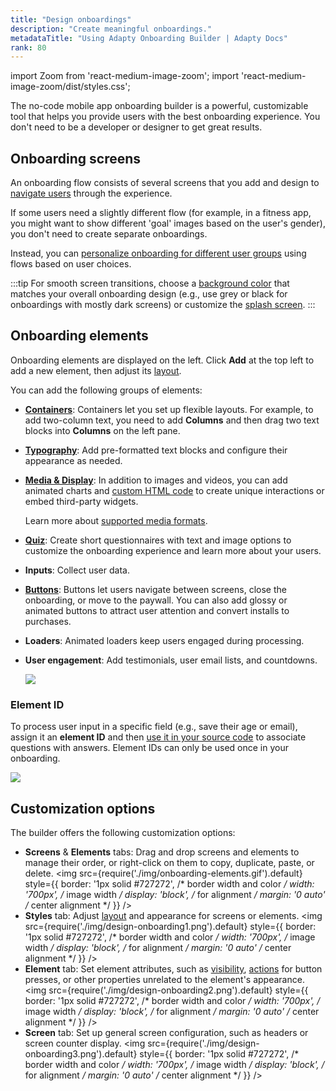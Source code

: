 ```yaml
---
title: "Design onboardings"
description: "Create meaningful onboardings."
metadataTitle: "Using Adapty Onboarding Builder | Adapty Docs"
rank: 80
---
```


import Zoom from 'react-medium-image-zoom';
import 'react-medium-image-zoom/dist/styles.css';

The no-code mobile app onboarding builder is a powerful, customizable tool that helps you provide users with the best onboarding experience. You don't need to be a developer or designer to get great results.

## Onboarding screens

An onboarding flow consists of several screens that you add and design to [navigate users](onboarding-navigation-branching.md) through the experience.

If some users need a slightly different flow (for example, in a fitness app, you might want to show different 'goal' images based on the user's gender), you don't need to create separate onboardings. 

Instead, you can [personalize onboarding for different user groups](onboarding-user-engagement.md) using flows based on user choices.

:::tip
For smooth screen transitions, choose a [background color](onboarding-media.md#background-customization) that matches your overall onboarding design (e.g., use grey or black for onboardings with mostly dark screens) or customize the [splash screen](ios-present-onboardings#add-smooth-transitions-between-the-splash-screen-and-onboarding).
:::


## Onboarding elements

Onboarding elements are displayed on the left. Click **Add** at the top left to add a new element, then adjust its [layout](onboarding-layout.md).

You can add the following groups of elements:

- [**Containers**](onboarding-layout.md): Containers let you set up flexible layouts. For example, to add two-column text, you need to add **Columns** and then drag two text blocks into **Columns** on the left pane.
- [**Typography**](onboarding-text.md): Add pre-formatted text blocks and configure their appearance as needed.
- [**Media & Display**](onboarding-media.md): In addition to images and videos, you can add animated charts and [custom HTML code](onboarding-html.md) to create unique interactions or embed third-party widgets. 
  
  Learn more about [supported media formats](onboarding-media.md#supported-formats-and-size).

- [**Quiz**](onboarding-quizzes.md): Create short questionnaires with text and image options to customize the onboarding experience and learn more about your users.
- **Inputs**: Collect user data.
- [**Buttons**](onboarding-buttons.md): Buttons let users navigate between screens, close the onboarding, or move to the paywall. You can also add glossy or animated buttons to attract user attention and convert installs to purchases.
- **Loaders**: Animated loaders keep users engaged during processing.
- **User engagement**: Add testimonials, user email lists, and countdowns.

  <Zoom>
  <img src={require('./img/design-onboarding4.png').default}
  style={{
  border: '1px solid #727272', /* border width and color */
  width: '700px', /* image width */
  display: 'block', /* for alignment */
  margin: '0 auto' /* center alignment */
  }}
  />
  </Zoom>

### Element ID

To process user input in a specific field (e.g., save their age or email), assign it an **element ID** and then [use it in your source code](ios-handling-onboarding-events.md) to associate questions with answers. Element IDs can only be used once in your onboarding.

  <Zoom>
  <img src={require('./img/design-onboarding5.png').default}
  style={{
  border: '1px solid #727272', /* border width and color */
  width: '700px', /* image width */
  display: 'block', /* for alignment */
  margin: '0 auto' /* center alignment */
  }}
  />
  </Zoom>

## Customization options

The builder offers the following customization options:

- **Screens** & **Elements** tabs: Drag and drop screens and elements to manage their order, or right-click on them to copy, duplicate, paste, or delete.
  <Zoom>
  <img src={require('./img/onboarding-elements.gif').default}
  style={{
  border: '1px solid #727272', /* border width and color */
  width: '700px', /* image width */
  display: 'block', /* for alignment */
  margin: '0 auto' /* center alignment */
  }}
  />
  </Zoom>
- **Styles** tab: Adjust [layout](onboarding-layout.md) and appearance for screens or elements.
  <Zoom>
  <img src={require('./img/design-onboarding1.png').default}
  style={{
  border: '1px solid #727272', /* border width and color */
  width: '700px', /* image width */
  display: 'block', /* for alignment */
  margin: '0 auto' /* center alignment */
  }}
  />
  </Zoom>
- **Element** tab: Set element attributes, such as [visibility](onboarding-navigation-branching.md#element-visibility), [actions](onboarding-actions.md) for button presses, or other properties unrelated to the element's appearance.
  <Zoom>
  <img src={require('./img/design-onboarding2.png').default}
  style={{
  border: '1px solid #727272', /* border width and color */
  width: '700px', /* image width */
  display: 'block', /* for alignment */
  margin: '0 auto' /* center alignment */
  }}
  />
  </Zoom>
- **Screen** tab: Set up general screen configuration, such as headers or screen counter display.
  <Zoom>
  <img src={require('./img/design-onboarding3.png').default}
  style={{
  border: '1px solid #727272', /* border width and color */
  width: '700px', /* image width */
  display: 'block', /* for alignment */
  margin: '0 auto' /* center alignment */
  }}
  />
  </Zoom>
